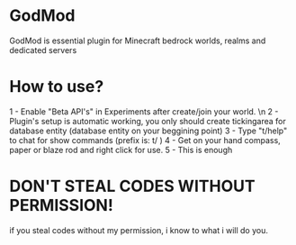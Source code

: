 # GodMod
GodMod is essential plugin for Minecraft bedrock worlds, realms and dedicated servers 

# How to use?
1 - Enable "Beta API's" in Experiments after create/join your world. \n
2 - Plugin's setup is automatic working, you only should create tickingarea for database entity (database entity on your beggining point)
3 - Type "t/help" to chat for show commands (prefix is: t/ )
4 - Get on your hand compass, paper or blaze rod and right click for use.
5 - This is enough

# DON'T STEAL CODES WITHOUT PERMISSION!
if you steal codes without my permission, i know to what i will do you.
